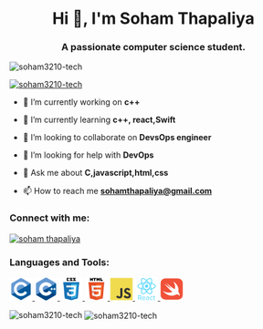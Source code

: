<h1 align="center">Hi 👋, I'm Soham Thapaliya</h1>
<h3 align="center">A passionate computer science student.</h3>

<p align="left"> <img src="https://komarev.com/ghpvc/?username=soham3210-tech&label=Profile%20views&color=0e75b6&style=flat" alt="soham3210-tech" /> </p>

<p align="left"> <a href="https://github.com/ryo-ma/github-profile-trophy"><img src="https://github-profile-trophy.vercel.app/?username=soham3210-tech" alt="soham3210-tech" /></a> </p>

- 🔭 I’m currently working on **c++**

- 🌱 I’m currently learning **c++, react,Swift**

- 👯 I’m looking to collaborate on **DevsOps engineer**

- 🤝 I’m looking for help with **DevOps**

- 💬 Ask me about **C,javascript,html,css**

- 📫 How to reach me **sohamthapaliya@gmail.com**

<h3 align="left">Connect with me:</h3>
<p align="left">
<a href="https://fb.com/soham thapaliya" target="blank"><img align="center" src="https://raw.githubusercontent.com/rahuldkjain/github-profile-readme-generator/master/src/images/icons/Social/facebook.svg" alt="soham thapaliya" height="30" width="40" /></a>
</p>

<h3 align="left">Languages and Tools:</h3>
<p align="left"> <a href="https://www.cprogramming.com/" target="_blank" rel="noreferrer"> <img src="https://raw.githubusercontent.com/devicons/devicon/master/icons/c/c-original.svg" alt="c" width="40" height="40"/> </a> <a href="https://www.w3schools.com/cpp/" target="_blank" rel="noreferrer"> <img src="https://raw.githubusercontent.com/devicons/devicon/master/icons/cplusplus/cplusplus-original.svg" alt="cplusplus" width="40" height="40"/> </a> <a href="https://www.w3schools.com/css/" target="_blank" rel="noreferrer"> <img src="https://raw.githubusercontent.com/devicons/devicon/master/icons/css3/css3-original-wordmark.svg" alt="css3" width="40" height="40"/> </a> <a href="https://www.w3.org/html/" target="_blank" rel="noreferrer"> <img src="https://raw.githubusercontent.com/devicons/devicon/master/icons/html5/html5-original-wordmark.svg" alt="html5" width="40" height="40"/> </a> <a href="https://developer.mozilla.org/en-US/docs/Web/JavaScript" target="_blank" rel="noreferrer"> <img src="https://raw.githubusercontent.com/devicons/devicon/master/icons/javascript/javascript-original.svg" alt="javascript" width="40" height="40"/> </a> <a href="https://reactjs.org/" target="_blank" rel="noreferrer"> <img src="https://raw.githubusercontent.com/devicons/devicon/master/icons/react/react-original-wordmark.svg" alt="react" width="40" height="40"/> </a> <a href="https://developer.apple.com/swift/" target="_blank" rel="noreferrer"> <img src="https://raw.githubusercontent.com/devicons/devicon/master/icons/swift/swift-original.svg" alt="swift" width="40" height="40"/> </a> </p>

<p><img align="left" src="https://github-readme-stats.vercel.app/api/top-langs?username=soham3210-tech&show_icons=true&locale=en&layout=compact" alt="soham3210-tech" /></p>

<p>&nbsp;<img align="center" src="https://github-readme-stats.vercel.app/api?username=soham3210-tech&show_icons=true&locale=en" alt="soham3210-tech" /></p>
